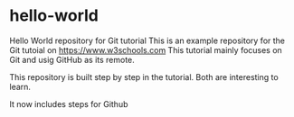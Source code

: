# hello-world
Hello World repository for Git tutorial
This is an example repository for the Git tutoial on https://www.w3schools.com
This tutorial mainly focuses on Git and usig GitHub as its remote.

This repository is built step by step in the tutorial.
Both are interesting to learn.

It now includes steps for Github
